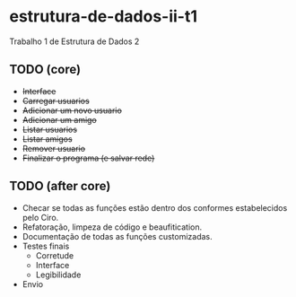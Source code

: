 # estrutura-de-dados-ii-t1
Trabalho 1 de Estrutura de Dados 2

## TODO (core)
- ~~Interface~~
- ~~Carregar usuarios~~
- ~~Adicionar um novo usuario~~
- ~~Adicionar um amigo~~
- ~~Listar usuarios~~
- ~~Listar amigos~~
- ~~Remover usuario~~
- ~~Finalizar o programa (e salvar rede)~~

## TODO (after core)
- Checar se todas as funções estão dentro dos conformes estabelecidos pelo Ciro.
- Refatoração, limpeza de código e beaufitication.
- Documentação de todas as funções customizadas.
- Testes finais
    - Corretude
    - Interface
    - Legibilidade
- Envio